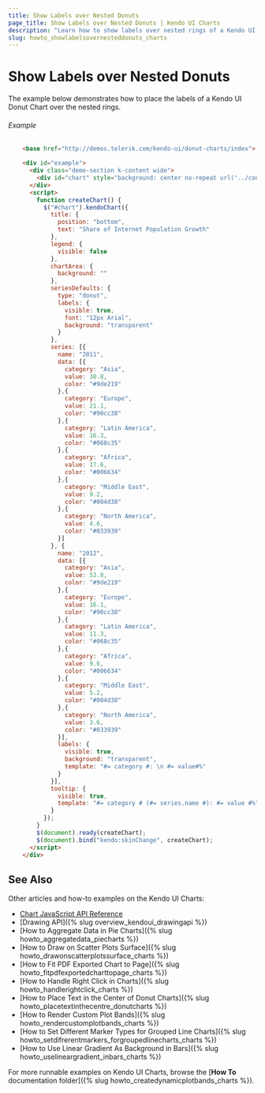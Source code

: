 ```yaml
---
title: Show Labels over Nested Donuts
page_title: Show Labels over Nested Donuts | Kendo UI Charts
description: "Learn how to show labels over nested rings of a Kendo UI Donut Chart."
slug: howto_showlabelsovernesteddonuts_charts
---
```


# Show Labels over Nested Donuts

The example below demonstrates how to place the labels of a Kendo UI Donut Chart over the nested rings.

###### Example

```html
    <base href="http://demos.telerik.com/kendo-ui/donut-charts/index">

    <div id="example">
      <div class="demo-section k-content wide">
        <div id="chart" style="background: center no-repeat url('../content/shared/styles/world-map.png');"></div>
      </div>
      <script>
        function createChart() {
          $("#chart").kendoChart({
            title: {
              position: "bottom",
              text: "Share of Internet Population Growth"
            },
            legend: {
              visible: false
            },
            chartArea: {
              background: ""
            },
            seriesDefaults: {
              type: "donut",
              labels: {          
                visible: true,
                font: "12px Arial",
                background: "transparent"
              }
            },
            series: [{
              name: "2011",
              data: [{
                category: "Asia",
                value: 30.8,
                color: "#9de219"
              },{
                category: "Europe",
                value: 21.1,
                color: "#90cc38"
              },{
                category: "Latin America",
                value: 16.3,
                color: "#068c35"
              },{
                category: "Africa",
                value: 17.6,
                color: "#006634"
              },{
                category: "Middle East",
                value: 9.2,
                color: "#004d38"
              },{
                category: "North America",
                value: 4.6,
                color: "#033939"
              }]
            }, {
              name: "2012",
              data: [{
                category: "Asia",
                value: 53.8,
                color: "#9de219"
              },{
                category: "Europe",
                value: 16.1,
                color: "#90cc38"
              },{
                category: "Latin America",
                value: 11.3,
                color: "#068c35"
              },{
                category: "Africa",
                value: 9.6,
                color: "#006634"
              },{
                category: "Middle East",
                value: 5.2,
                color: "#004d38"
              },{
                category: "North America",
                value: 3.6,
                color: "#033939"
              }],
              labels: {
                visible: true,
                background: "transparent",
                template: "#= category #: \n #= value#%"
              }
            }],
            tooltip: {
              visible: true,
              template: "#= category # (#= series.name #): #= value #%"
            }
          });
        }
        $(document).ready(createChart);
        $(document).bind("kendo:skinChange", createChart);
      </script>
    </div>
```

## See Also

Other articles and how-to examples on the Kendo UI Charts:

* [Chart JavaScript API Reference](/api/javascript/dataviz/ui/chart)
* [Drawing API]({% slug overview_kendoui_drawingapi %})
* [How to Aggregate Data in Pie Charts]({% slug howto_aggregatedata_piecharts %})
* [How to Draw on Scatter Plots Surface]({% slug howto_drawonscatterplotssurface_charts %})
* [How to Fit PDF Exported Chart to Page]({% slug howto_fitpdfexportedcharttopage_charts %})
* [How to Handle Right Click in Charts]({% slug howto_handlerightclick_charts %})
* [How to Place Text in the Center of Donut Charts]({% slug howto_placetextinthecentre_donutcharts %})
* [How to Render Custom Plot Bands]({% slug howto_rendercustomplotbands_charts %})
* [How to Set Different Marker Types for Grouped Line Charts]({% slug howto_setdifrerentmarkers_forgroupedlinecharts_charts %})
* [How to Use Linear Gradient As Background in Bars]({% slug howto_uselineargradient_inbars_charts %})

For more runnable examples on Kendo UI Charts, browse the [**How To** documentation folder]({% slug howto_createdynamicplotbands_charts %}).
